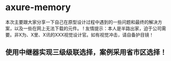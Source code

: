 # axure-memory
本次主要跟大家分享一下自己在原型设计过程中遇到的一些问题和最终的解决方案，以及一些在网上无法下载的元件。
! 友情提示：本人是半路出家，迫于公司需要。非X为、X里、X讯的XXX视觉设计官。如有视觉冲击，请自备护目镜！
## 使用中继器实现三级级联选择，案例采用省市区选择！

